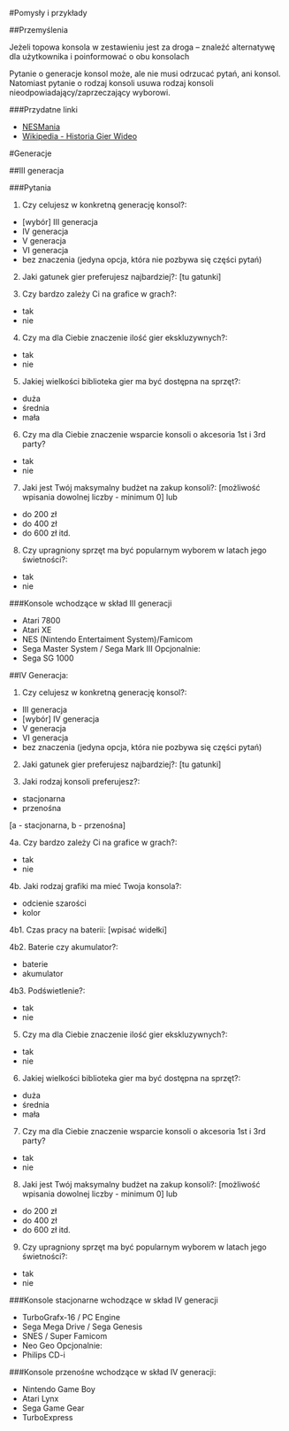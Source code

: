 #Pomysły i przykłady

##Przemyślenia

Jeżeli topowa konsola w zestawieniu jest za droga – znaleźć alternatywę dla użytkownika i poinformować o obu konsolach

Pytanie o generacje konsol może, ale nie musi odrzucać pytań, ani konsol.
Natomiast pytanie o rodzaj konsoli usuwa rodzaj konsoli nieodpowiadający/zaprzeczający wyborowi.

###Przydatne linki
* [NESMania](https://docs.google.com/spreadsheets/d/1KDNGI76HoMNyYLL6RqWu4PqUbw-lI920tf7QTclnLLE/edit#gid=935277162)
*  [Wikipedia - Historia Gier Wideo](https://pl.wikipedia.org/wiki/Historia_gier_komputerowych)


#Generacje

##III generacja

###Pytania

1. Czy celujesz w konkretną generację konsol?:
- [wybór] III generacja
- IV generacja
- V generacja
- VI generacja
- bez znaczenia (jedyna opcja, która nie pozbywa się części pytań)

2. Jaki gatunek gier preferujesz najbardziej?:
[tu gatunki]

3. Czy bardzo zależy Ci na grafice w grach?:
- tak
- nie

4. Czy ma dla Ciebie znaczenie ilość gier ekskluzywnych?:
- tak
- nie

5. Jakiej wielkości biblioteka gier ma być dostępna na sprzęt?:
- duża
- średnia
- mała

6. Czy ma dla Ciebie znaczenie wsparcie konsoli o akcesoria 1st i 3rd party?
- tak
- nie

7. Jaki jest Twój maksymalny budżet na zakup konsoli?:
[możliwość wpisania dowolnej liczby - minimum 0]
 lub 
- do 200 zł
- do 400 zł
- do 600 zł
itd.

8. Czy upragniony sprzęt ma być popularnym wyborem w latach jego świetności?:
- tak
- nie

###Konsole wchodzące w skład III generacji
- Atari 7800
- Atari XE
- NES (Nintendo Entertaiment System)/Famicom
- Sega Master System / Sega Mark III
Opcjonalnie:
- Sega SG 1000


##IV Generacja:

1. Czy celujesz w konkretną generację konsol?:
- III generacja
- [wybór] IV generacja
- V generacja
- VI generacja
- bez znaczenia (jedyna opcja, która nie pozbywa się części pytań)

2. Jaki gatunek gier preferujesz najbardziej?:
[tu gatunki]

3. Jaki rodzaj konsoli preferujesz?:
- stacjonarna
- przenośna

[a - stacjonarna, b - przenośna]

4a. Czy bardzo zależy Ci na grafice w grach?:
- tak
- nie

4b. Jaki rodzaj grafiki ma mieć Twoja konsola?:
- odcienie szarości
- kolor

4b1. Czas pracy na baterii:
[wpisać widełki]

4b2. Baterie czy akumulator?:
- baterie
- akumulator

4b3. Podświetlenie?:
- tak
- nie

5. Czy ma dla Ciebie znaczenie ilość gier ekskluzywnych?:
- tak
- nie

6. Jakiej wielkości biblioteka gier ma być dostępna na sprzęt?:
- duża
- średnia
- mała

7. Czy ma dla Ciebie znaczenie wsparcie konsoli o akcesoria 1st i 3rd party?
- tak
- nie

8. Jaki jest Twój maksymalny budżet na zakup konsoli?:
[możliwość wpisania dowolnej liczby - minimum 0]
 lub 
- do 200 zł
- do 400 zł
- do 600 zł
itd.

9. Czy upragniony sprzęt ma być popularnym wyborem w latach jego świetności?:
- tak
- nie

###Konsole stacjonarne wchodzące w skład IV generacji
- TurboGrafx-16 / PC Engine
- Sega Mega Drive / Sega Genesis
- SNES / Super Famicom
- Neo Geo
Opcjonalnie:
- Philips CD-i

###Konsole przenośne wchodzące w skład IV generacji:
- Nintendo Game Boy
- Atari Lynx
- Sega Game Gear
- TurboExpress
